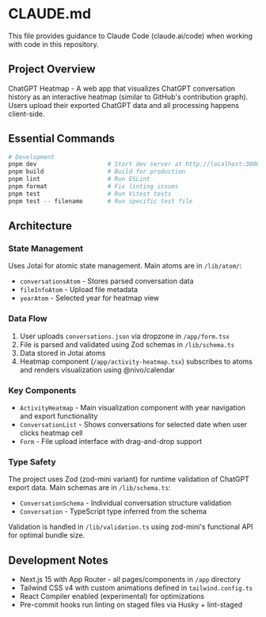 # CLAUDE.md

This file provides guidance to Claude Code (claude.ai/code) when working with code in this repository.

## Project Overview

ChatGPT Heatmap - A web app that visualizes ChatGPT conversation history as an interactive heatmap (similar to GitHub's contribution graph). Users upload their exported ChatGPT data and all processing happens client-side.

## Essential Commands

```bash
# Development
pnpm dev                    # Start dev server at http://localhost:3000
pnpm build                  # Build for production
pnpm lint                   # Run ESLint
pnpm format                 # Fix linting issues
pnpm test                   # Run Vitest tests
pnpm test -- filename       # Run specific test file
```

## Architecture

### State Management

Uses Jotai for atomic state management. Main atoms are in `/lib/atom/`:

- `conversationsAtom` - Stores parsed conversation data
- `fileInfoAtom` - Upload file metadata
- `yearAtom` - Selected year for heatmap view

### Data Flow

1. User uploads `conversations.json` via dropzone in `/app/form.tsx`
2. File is parsed and validated using Zod schemas in `/lib/schema.ts`
3. Data stored in Jotai atoms
4. Heatmap component (`/app/activity-heatmap.tsx`) subscribes to atoms and renders visualization using @nivo/calendar

### Key Components

- `ActivityHeatmap` - Main visualization component with year navigation and export functionality
- `ConversationList` - Shows conversations for selected date when user clicks heatmap cell
- `Form` - File upload interface with drag-and-drop support

### Type Safety

The project uses Zod (zod-mini variant) for runtime validation of ChatGPT export data. Main schemas are in `/lib/schema.ts`:

- `ConversationSchema` - Individual conversation structure validation
- `Conversation` - TypeScript type inferred from the schema

Validation is handled in `/lib/validation.ts` using zod-mini's functional API for optimal bundle size.

## Development Notes

- Next.js 15 with App Router - all pages/components in `/app` directory
- Tailwind CSS v4 with custom animations defined in `tailwind.config.ts`
- React Compiler enabled (experimental) for optimizations
- Pre-commit hooks run linting on staged files via Husky + lint-staged
